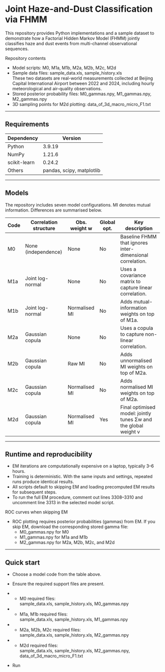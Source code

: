 # Joint Haze-and-Dust Classification via FHMM

This repository provides Python implementations and a sample dataset to demonstrate how a Factorial Hidden Markov Model (FHMM) jointly classifies haze and dust events from multi-channel observational sequences.

Repository contents
- Model scripts: M0, M1a, M1b, M2a, M2b, M2c, M2d
- Sample data files: sample_data.xls, sample_history.xls  
  These two datasets are real-world measurements collected at Beijing Capital International Airport between 2022 and 2024, including hourly meteorological and air-quality observations.
- Stored posterior probability files: M0_gammas.npy, M1_gammas.npy, M2_gammas.npy
- 3D sampling points for M2d plotting: data_of_3d_macro_micro_F1.txt


---


## Requirements

| Dependency | Version |
| --- | --- |
| Python | 3.9.19 |
| NumPy | 1.21.6 |
| scikit-learn | 0.24.2 |
| Others | pandas, scipy, matplotlib |


---

## Models

The repository includes seven model configurations. MI denotes mutual information. Differences are summarised below.

| Code | Correlation structure | Obs. weight w | Global opt. | Key description |
| --- | --- | --- | --- | --- |
| M0  | None (independence) | None | No | Baseline FHMM that ignores inter-dimensional correlation. |
| M1a | Joint log-normal | None | No | Uses a covariance matrix to capture linear correlation. |
| M1b | Joint log-normal | Normalised MI | No | Adds mutual-information weights on top of M1a. |
| M2a | Gaussian copula | None | No | Uses a copula to capture non-linear correlation. |
| M2b | Gaussian copula | Raw MI | No | Adds unnormalised MI weights on top of M2a. |
| M2c | Gaussian copula | Normalised MI | No | Adds normalised MI weights on top of M2a. |
| M2d | Gaussian copula | Normalised MI | Yes | Final optimised model: jointly tunes Σw and the global weight v |

---

## Runtime and reproducibility

- EM iterations are computationally expensive on a laptop, typically 3–6 hours.
- Training is deterministic. With the same inputs and settings, repeated runs produce identical results.
- All scripts default to skipping EM and loading precomputed EM results for subsequent steps.
- To run the full EM procedure, comment out lines 3308–3310 and uncomment line 3313 in the selected model script.

ROC curves when skipping EM
- ROC plotting requires posterior probabilities (gammas) from EM. If you skip EM, download the corresponding stored gamma file:
  - M0_gammas.npy for M0
  - M1_gammas.npy for M1a and M1b
  - M2_gammas.npy for M2a, M2b, M2c, and M2d

---

## Quick start

- Choose a model code from the table above.
  
- Ensure the required support files are present.
  
- - M0 required files:  
    sample_data.xls, sample_history.xls, M0_gammas.npy

- - M1a, M1b required files:  
    sample_data.xls, sample_history.xls, M1_gammas.npy

- - M2a, M2b, M2c required files:  
    sample_data.xls, sample_history.xls, M2_gammas.npy

- - M2d required files:  
    sample_data.xls, sample_history.xls, M2_gammas.npy, data_of_3d_macro_micro_F1.txt
  
- Run



